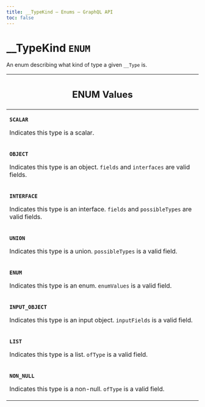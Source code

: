 ```yaml
---
title: __TypeKind – Enums – GraphQL API
toc: false
---
```

<!--
  _____   ____    _   _  ____ _______   ______ _____ _____ _______
  |  __  / __   |  | |/ __ __   __| |  ____|  __ _   _|__   __|
  | |  | | |  | | |  | | |  | | | |    | |__  | |  | || |    | |
  | |  | | |  | | | . ` | |  | | | |    |  __| | |  | || |    | |
  | |__| | |__| | | |  | |__| | | |    | |____| |__| || |_   | |
  |_____/ ____/  |_| _|____/  |_|    |______|_____/_____|  |_|
  This file is auto-generated by script/generate_graphql_api_content.sh,
  please build the schema.json by running `rails api:graph:export`
  with https://github.com/buildkite/buildkite/,
  replace the content in data/graphql_data_schema.json
  and run the generation script `./scripts/generate-graphql-api-content.sh`.
-->
<!-- vale off -->
<h1 class="has-pills" data-algolia-exclude>
  __TypeKind
  <span class="pill pill--enum pill--normal-case pill--large"><code>ENUM</code></span>
</h1>
<!-- vale on -->


<p>An enum describing what kind of type a given <code>__Type</code> is.</p>










<table class="responsive-table responsive-table--single-column-rows">
  <thead>
    <th>
      <h2 data-algolia-exclude>ENUM Values</h2>
    </th>
  </thead>
  <tbody>
    <tr><td><p><strong><code>SCALAR</code></strong></p><p>Indicates this type is a scalar.</p></td></tr><tr><td><p><strong><code>OBJECT</code></strong></p><p>Indicates this type is an object. <code>fields</code> and <code>interfaces</code> are valid fields.</p></td></tr><tr><td><p><strong><code>INTERFACE</code></strong></p><p>Indicates this type is an interface. <code>fields</code> and <code>possibleTypes</code> are valid fields.</p></td></tr><tr><td><p><strong><code>UNION</code></strong></p><p>Indicates this type is a union. <code>possibleTypes</code> is a valid field.</p></td></tr><tr><td><p><strong><code>ENUM</code></strong></p><p>Indicates this type is an enum. <code>enumValues</code> is a valid field.</p></td></tr><tr><td><p><strong><code>INPUT_OBJECT</code></strong></p><p>Indicates this type is an input object. <code>inputFields</code> is a valid field.</p></td></tr><tr><td><p><strong><code>LIST</code></strong></p><p>Indicates this type is a list. <code>ofType</code> is a valid field.</p></td></tr><tr><td><p><strong><code>NON_NULL</code></strong></p><p>Indicates this type is a non-null. <code>ofType</code> is a valid field.</p></td></tr>
  </tbody>
</table>
